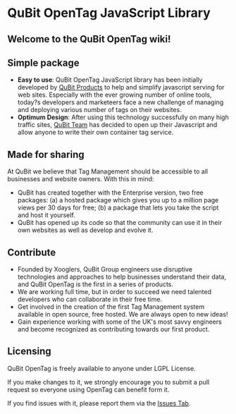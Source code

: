 # QuBit  OpenTag  JavaScript Library

## Welcome to the QuBit OpenTag wiki!

## Simple package
* **Easy to use**: QuBit OpenTag JavaScript library has been initially developed by [QuBit Products](http://www.qubitproducts.com) to help and simplify javascript serving for web sites. Especially with the ever growing number of online tools, today?s developers and marketeers face a new challenge of managing and deploying various number of tags on their websites.
* **Optimum Design**: After using this technology successfully on many high traffic sites, [QuBit Team](http://www.qubitgroup.com) has decided to open up their Javascript and allow anyone to write their own container tag service.

## Made for sharing
At QuBit we believe that Tag Management should be accessible to all
businesses and website owners. With this in mind:

* QuBit has created together with the Enterprise version, two
free packages: (a) a hosted package which gives you up to a
million page views per 30 days for free; 
(b) a package that lets
you take the script and host it yourself.
* QuBit has opened up its code so that the community can use it
in their own websites as well as develop and evolve it.

## Contribute
* Founded by Xooglers, QuBit Group engineers use disruptive
technologies and approaches to help businesses understand
their data, and QuBit OpenTag is the first in a series of
products.
* We are working full time, but in order to succeed we need
talented developers who can collaborate in their free time.
* Get involved in the creation of the first Tag Management
system available in open source, free hosted. We are always
open to new ideas!
* Gain experience working with some of the UK's most savvy
engineers and become recognized as contributing towards our
first product.

## Licensing
QuBit OpenTag is freely available to anyone under LGPL License.

If you make changes to it, we strongly encourage you to submit a pull request so everyone using OpenTag can benefit form it.

If you find issues with it, please report them via the [Issues Tab](https://github.com/QubitProducts/OpenTag/issues).

